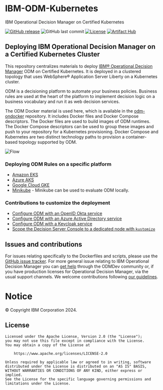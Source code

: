 # IBM-ODM-Kubernetes
IBM Operational Decision Manager on Certified Kubernetes

[![GitHub release](https://img.shields.io/github/release/ODMDev/odm-docker-kubernetes.svg)](https://github.com/ODMDev/odm-docker-kubernetes/releases)
![GitHub last commit](https://img.shields.io/github/last-commit/ODMDev/odm-docker-kubernetes)
[![License](https://img.shields.io/badge/License-Apache%202.0-blue.svg)](https://www.apache.org/licenses/LICENSE-2.0)
[![Artifact Hub](https://img.shields.io/endpoint?url=https://artifacthub.io/badge/repository/ibm-odm-charts)](https://artifacthub.io/packages/search?repo=ibm-odm-charts)


##  Deploying IBM Operational Decision Manager on a Certified Kubernetes Cluster

This repository centralizes materials to deploy [IBM® Operational Decision Manager](https://www.ibm.com/docs/en/odm/8.12.0) ODM on Certified Kubernetes. It is deployed in a clustered topology that uses WebSphere® Application Server Liberty on a Kubernetes cluster.

ODM is a decisioning platform to automate your business policies. Business rules are used at the heart of the platform to implement decision logic on a business vocabulary and run it as web decision services.

The ODM Docker material is used here, which is available in the [odm-ondocker](https://github.com/DecisionsDev/odm-ondocker) repository. It includes Docker files and Docker Compose descriptors. The Docker files are used to build images of ODM runtimes. The Docker Compose descriptors can be used to group these images and push to your repository for a Kubernetes provisioning. Docker Compose and Kubernetes are two distinct technology paths to provision a container-based topology supported by ODM.

![Flow](images/ODMinKubernetes-DeploymentOverview.png)


### Deploying ODM Rules on a specific platform

- [Amazon EKS](platform/eks/README.md)
- [Azure AKS](platform/azure/README.md)
- [Google Cloud GKE](platform/gcloud/README.md)
- [Minikube](platform/minikube/README.md) - Minikube can be used to evaluate ODM locally.

### Contributions to customize the deployment
- [Configure ODM with an OpenID Okta service](authentication/Okta/README.md)
- [Configure ODM with an Azure Active Directory service](authentication/AzureAD/README.md)
- [Configure ODM with a Keycloak service](authentication/Keycloak/README.md)
- [Scope the Decision Server Console to a dedicated node with `kustomize`](contrib/kustomize/ds-console-dedicated-node/README.md)

## Issues and contributions

For issues relating specifically to the Dockerfiles and scripts, please use the [GitHub issue tracker](https://github.com/ODMDev/odm-docker-kubernetes/issues). For more general issue relating to IBM Operational Decision Manager you can [get help](https://community.ibm.com/community/user/automation/communities/community-home?communitykey=c0005a22-520b-4181-bfad-feffd8bdc022) through the ODMDev community or, if you have production licenses for Operational Decision Manager, via the usual support channels. We welcome contributions following [our guidelines](https://github.com/ODMDev/odm-docker-kubernetes/blob/master/CONTRIBUTING.md).

# Notice
© Copyright IBM Corporation 2024.

## License
```text
Licensed under the Apache License, Version 2.0 (the "License");
you may not use this file except in compliance with the License.
You may obtain a copy of the License at

    https://www.apache.org/licenses/LICENSE-2.0

Unless required by applicable law or agreed to in writing, software
distributed under the License is distributed on an "AS IS" BASIS,
WITHOUT WARRANTIES OR CONDITIONS OF ANY KIND, either express or implied.
See the License for the specific language governing permissions and
limitations under the License.
````
